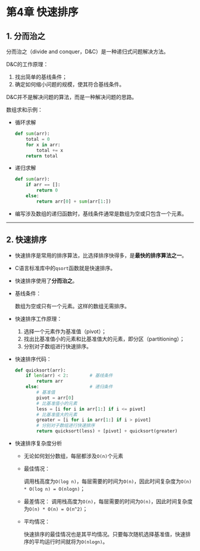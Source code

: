# 第4章 快速排序

## 1. 分而治之

分而治之（divide and conquer，D&C）是一种递归式问题解决方法。

D&C的工作原理：

1. 找出简单的基线条件；
2. 确定如何缩小问题的规模，使其符合基线条件。

D&C并不是解决问题的算法，而是一种解决问题的思路。

数组求和示例：

+ 循环求解
    ``` Python
    def sum(arr):
        total = 0
        for x in arr:
            total += x
        return total
    ```
+ 递归求解
    ``` Python
    def sum(arr):
        if arr == []:
            return 0
        else:
            return arr[0] + sum(arr[1:])
    ```
+ 编写涉及数组的递归函数时，基线条件通常是数组为空或只包含一个元素。

***

## 2. 快速排序

+ 快速排序是常用的排序算法，比选择排序快得多，是**最快的排序算法之一**。
+ C语言标准库中的`qsort`函数就是快速排序。
+ 快速排序使用了**分而治之**。
+ 基线条件：
  
  数组为空或只有一个元素。这样的数组无需排序。

+ 快速排序工作原理：
  
  1. 选择一个元素作为基准值（pivot）；
  2. 找出比基准值小的元素和比基准值大的元素，即分区（partitioning）；
  3. 分别对子数组进行快速排序。

+ 快速排序代码：
    ``` Python
    def quicksort(arr):
        if len(arr) < 2:        # 基线条件
            return arr
        else:                   # 递归条件
            # 基准值
            pivot = arr[0]
            # 比基准值小的元素
            less = [i for i in arr[1:] if i <= pivot]
            # 比基准值大的元素
            greater = [i for i in arr[1:] if i > pivot]
            # 分别对子数组进行快速排序
            return quicksort(less) + [pivot] + quicksort(greater)
    ```

+ 快速排序复杂度分析
  + 无论如何划分数组，每层都涉及`O(n)`个元素
  + 最佳情况：
  
    调用栈高度为`O(log n)`，每层需要的时间为`O(n)`，因此时间复杂度为`O(n) * O(log n) = O(nlogn)`；

  + 最差情况：
    调用栈高度为`O(n)`，每层需要的时间为`O(n)`，因此时间复杂度为`O(n) * O(n) = O(n^2)`；

  + 平均情况：
    
    快速排序的最佳情况也是其平均情况。只要每次随机选择基准值，快速排序的平均运行时间就将为`O(nlogn)`。

